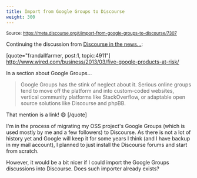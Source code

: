 ```yaml
---
title: Import from Google Groups to Discourse
weight: 300
---
```


<small class="doc-source">Source: https://meta.discourse.org/t/import-from-google-groups-to-discourse/7307</small>

Continuing the discussion from [Discourse in the news...](http://meta.discourse.org/t/discourse-in-the-news/4911):

[quote="frandallfarmer, post:1, topic:4911"]
http://www.wired.com/business/2013/03/five-google-products-at-risk/

In a section about Google Groups...

>Google Groups has the stink of neglect about it. Serious online groups tend to move off the platform and into custom-coded websites, vertical community platforms like StackOverflow, or adaptable open source solutions like Discourse and phpBB.

That mention is a link! :smile:
[/quote]

I'm in the process of migrating my OSS project's Google Groups (which is used mostly by me and a few followers) to Discourse. As there is not a lot of history yet and Google will keep it for some years I think (and I have backup in my mail account), I planned to just install the Discourse forums and start from scratch.

However, it would be a bit nicer if I could import the Google Groups discussions into Discourse.
Does such importer already exists?
